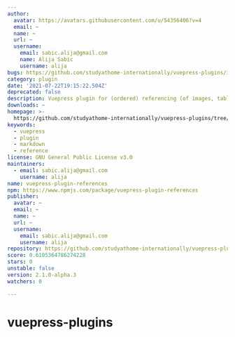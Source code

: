 ```yaml
---
author:
  avatar: https://avatars.githubusercontent.com/u/54356406?v=4
  email: ~
  name: ~
  url: ~
  username:
    email: sabic.alija@gmail.com
    name: Alija Sabic
    username: alija
bugs: https://github.com/studyathome-internationally/vuepress-plugins/issues
category: plugin
date: '2021-07-22T19:15:22.504Z'
deprecated: false
description: Vuepress plugin for (ordered) referencing (of images, tables, etc.).
downloads: ~
homepage: >-
  https://github.com/studyathome-internationally/vuepress-plugins/tree/master/packages/vuepress-plugin-references
keywords:
  - vuepress
  - plugin
  - markdown
  - reference
license: GNU General Public License v3.0
maintainers:
  - email: sabic.alija@gmail.com
    username: alija
name: vuepress-plugin-references
npm: https://www.npmjs.com/package/vuepress-plugin-references
publisher:
  avatar: ~
  email: ~
  name: ~
  url: ~
  username:
    email: sabic.alija@gmail.com
    username: alija
repository: https://github.com/studyathome-internationally/vuepress-plugins
score: 0.6105364786274228
stars: 0
unstable: false
version: 2.1.0-alpha.3
watchers: 0

---
```


# vuepress-plugins